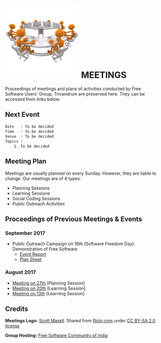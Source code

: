 # ![Meetings Icon](static/meetings_logo.jpg) MEETINGS 

Proceedings of meetings and plans of activities conducted by Free Software Users' Group,
Trivandrum are preserved here. They can be accessed from links below.

## Next Event
```
Date   : To be decided
Time   : To be decided
Venue  : To be decided
Topics :
    1. To be decided
```

## Meeting Plan
Meetings are usually planned on every Sunday. However, they are liable to change. Our
meetings are of 4 types:
- Planning Sessions
- Learning Sessions
- Social Coding Sessions
- Public Outreach Activities

## Proceedings of Previous Meetings & Events

### September 2017
- Public Outreach Campaign on 16th (Software Freedom Day): Demonstration of Free Software
    - [Event Report](proceedings/2017-09-16.md)
    - [Plan Sheet](plansheets/2017-09-16.md)

### August 2017
- [Meeting on 27th](proceedings/2017-08-27.md) [Planning Session]
- [Meeting on 20th](proceedings/2017-08-20.md) [Learning Session]
- [Meeting on 13th](proceedings/2017-08-13.md) [Learning Session]

## Credits
**Meetings Logo:** [Scott Maxell](https://thegoldguys.blogspot.in/).
Shared from [flickr.com](https://www.flickr.com/photos/lumaxart/2181400330/in/photostream/)
under [CC BY-SA 2.0 license](https://creativecommons.org/licenses/by-sa/2.0/)

**Group Hosting:** [Free Software Community of India](http://fsci.org.in/)
